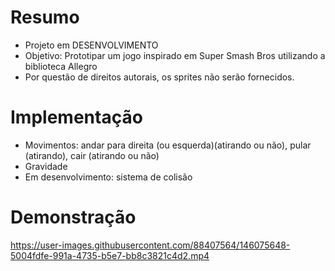 # Resumo
- Projeto em DESENVOLVIMENTO
- Objetivo: Prototipar um jogo inspirado em Super Smash Bros utilizando a biblioteca Allegro
- Por questão de direitos autorais, os sprites não serão fornecidos.

# Implementação
- Movimentos: andar para direita (ou esquerda)(atirando ou não), pular (atirando), cair (atirando ou não)
- Gravidade
- Em desenvolvimento: sistema de colisão

# Demonstração
https://user-images.githubusercontent.com/88407564/146075648-5004fdfe-991a-4735-b5e7-bb8c3821c4d2.mp4

